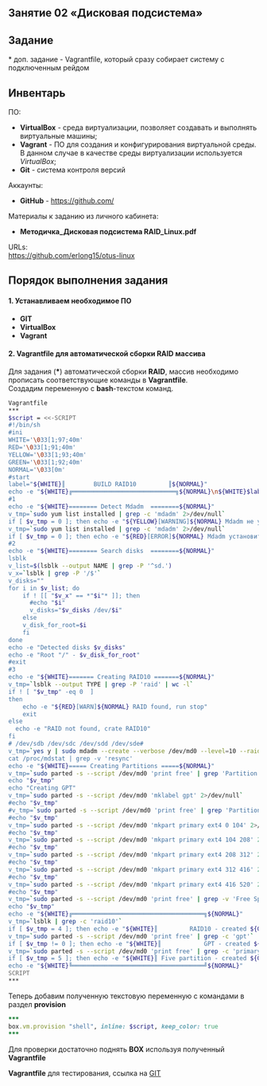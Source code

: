 ## Занятие 02 «Дисковая подсистема»
## Задание
\* доп. задание - Vagrantfile, который сразу собирает систему с подключенным рейдом
## Инвентарь

ПО:
- **VirtualBox** - среда виртуализации, позволяет создавать и выполнять виртуальные машины;
- **Vagrant** - ПО для создания и конфигурирования виртуальной среды. В данном случае в качестве среды виртуализации используется *VirtualBox*;
- **Git** - система контроля версий

Аккаунты:
- **GitHub** - https://github.com/

Материалы к заданию из личного кабинета:
- **Методичка_Дисковая подсистема RAID_Linux.pdf**

URLs:  
<https://github.com/erlong15/otus-linux>
 
## Порядок выполнения задания
#### 1. Устанавливаем необходимое ПО
* **GIT**
* **VirtualBox**
* **Vagrant**
#### 2. Vagrantfile для автоматической сборки RAID массива

Для задания (**\***) автоматической сборки **RAID**,   массив
необходимо прописать соответствующие команды в **Vagrantfile**.  
Создадим переменную с **bash**-текстом команд.  
```bash {.line-numbers}
Vagrantfile
***
$script = <<-SCRIPT
#!/bin/sh
#ini
WHITE='\033[1;97;40m'
RED='\033[1;91;40m'
YELLOW='\033[1;93;40m'
GREEN='\033[1;92;40m'
NORMAL='\033[0m'
#start
label="${WHITE}║        BUILD RAID10         ║${NORMAL}"
echo -e "${WHITE}╔═════════════════════════════╗${NORMAL}\n${WHITE}$label${NORMAL}\n${WHITE}╚═════════════════════════════╝${NORMAL}"
#1
echo -e "${WHITE}======== Detect Mdadm  ========${NORMAL}"
v_tmp=`sudo yum list installed | grep -c 'mdadm' 2>/dev/null`
if [ $v_tmp = 0 ]; then echo -e "${YELLOW}[WARNING]${NORMAL} Mdadm не установлен\nУстановка Mdadm"; v_n=`sudo yum -y install mdadm 2>/dev/null`; wait; fi
v_tmp=`sudo yum list installed | grep -c 'mdadm' 2>/dev/null`
if [ $v_tmp = 0 ]; then echo -e "${RED}[ERROR]${NORMAL} Mdadm установить не удалось\nРабота завершена с ошибкой"; exit; else echo -e "Mdadm ${GREEN}установлен${NORMAL}"; fi
#2
echo -e "${WHITE}======== Search disks  ========${NORMAL}"
lsblk
v_list=$(lsblk --output NAME | grep -P '^sd.')
v_x=`lsblk | grep -P '/$'`
v_disks=""
for i in $v_list; do
    if ! [[ "$v_x" == *"$i"* ]]; then
      #echo "$i"
      v_disks="$v_disks /dev/$i"
    else
    v_disk_for_root=$i
    fi
done
echo -e "Detected disks $v_disks"
echo -e "Root "/" - $v_disk_for_root"
#exit
#3
echo -e "${WHITE}======= Creating RAID10 =======${NORMAL}"
v_tmp=`lsblk --output TYPE | grep -P 'raid' | wc -l`
if ! [ "$v_tmp" -eq 0  ]
then
    echo -e "${RED}[WARN]${NORMAL} RAID found, run stop"
    exit
else
  echo -e "RAID not found, crate RAID10"
fi
# /dev/sdb /dev/sdc /dev/sdd /dev/sde#
v_tmp=`yes y | sudo mdadm --create --verbose /dev/md0 --level=10 --raid-devices=4$v_disks 2>/dev/null`
cat /proc/mdstat | grep -v 'resync'
echo -e "${WHITE}===== Creating Partitions =====${NORMAL}"
v_tmp=`sudo parted -s --script /dev/md0 'print free' | grep 'Partition Table' 2>/dev/null`
echo "$v_tmp"
echo "Creating GPT"
v_tmp=`sudo parted -s --script /dev/md0 'mklabel gpt' 2>/dev/null`
#echo "$v_tmp"
#v_tmp=`sudo parted -s --script /dev/md0 'print free' | grep 'Partition Table'  2>/dev/null`
#echo "$v_tmp"
v_tmp=`sudo parted -s --script /dev/md0 'mkpart primary ext4 0 104' 2>/dev/null`
#echo "$v_tmp"
v_tmp=`sudo parted -s --script /dev/md0 'mkpart primary ext4 104 208' 2>/dev/null`
#echo "$v_tmp"
v_tmp=`sudo parted -s --script /dev/md0 'mkpart primary ext4 208 312' 2>/dev/null`
#echo "$v_tmp"
v_tmp=`sudo parted -s --script /dev/md0 'mkpart primary ext4 312 416' 2>/dev/null`
#echo "$v_tmp"
v_tmp=`sudo parted -s --script /dev/md0 'mkpart primary ext4 416 520' 2>/dev/null`
#echo "$v_tmp"
v_tmp=`sudo parted -s --script /dev/md0 'print free' | grep -v 'Free Space' 2>/dev/null`
echo "$v_tmp"
echo -e "${WHITE}╔═════════════════════════════════════╗${NORMAL}"
v_tmp=`lsblk | grep -c 'raid10'`
if [ $v_tmp = 4 ]; then echo -e "${WHITE}║         RAID10 - created ${GREEN}successful${WHITE} ║${NORMAL}"; else echo -e "${WHITE}║         RAID10 - created ${RED}failed     ${WHITE}║${NORMAL}"; fi
v_tmp=`sudo parted -s --script /dev/md0 'print free' | grep -c 'gpt'`
if [ $v_tmp != 0 ]; then echo -e "${WHITE}║            GPT - created ${GREEN}successful${WHITE} ║${NORMAL}"; else echo -e "${WHITE}║            GPT - created ${RED}failed     ${WHITE}║${NORMAL}"; fi
v_tmp=`sudo parted -s --script /dev/md0 'print free' | grep -c 'primary'`
if [ $v_tmp = 5 ]; then echo -e "${WHITE}║ Five partition - created ${GREEN}successful${WHITE} ║${NORMAL}"; else echo -e "${WHITE}║ Five partition - created ${RED}failed     ${WHITE}║${NORMAL}"; fi
echo -e "${WHITE}╚═════════════════════════════════════╝${NORMAL}"
SCRIPT
***
```
Теперь добавим полученную текстовую переменную с командами в раздел **provision**
```ruby
***
box.vm.provision "shell", inline: $script, keep_color: true
***
```
Для проверки достаточно поднять **BOX** используя полученный **Vagrantfile**

**Vagrantfile** для тестирования, ссылка на [GIT](https://github.com/AlexeyKoGit/OtusLinuxAdmin/tree/master/02/homework_ss)